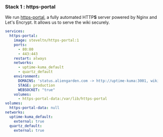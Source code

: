 ### Stack 1 : https-portal

We run [https-portal](https://github.com/SteveLTN/https-portal), a fully automated HTTP**S** server powered by Nginx and Let's Encrypt. It allows us to serve the wiki securely.


```yaml
services:
  https-portal:
    image: steveltn/https-portal:1
    ports:
      - 80:80
      - 443:443
    restart: always
    networks:
      - uptime-kuma_default
      - quartz_default
    environment:
      DOMAINS: 'status.aliengarden.com -> http://uptime-kuma:3001, wiki.aliengarden.com -> http://quartz:80'
      STAGE: production
      WEBSOCKET: "true"
    volumes:
      - https-portal-data:/var/lib/https-portal
volumes:
  https-portal-data: null
networks:
  uptime-kuma_default:
    external: true
  quartz_default:
    external: true
```
